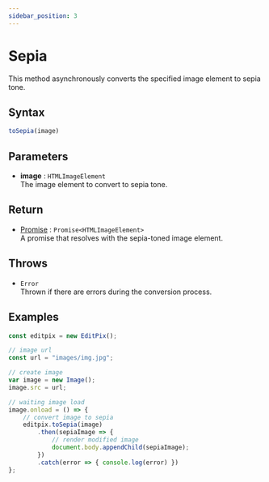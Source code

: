 ```yaml
---
sidebar_position: 3
---
```


# Sepia
This method asynchronously converts the specified image element to sepia tone.

## Syntax

```jsx
toSepia(image)
```

## Parameters

- **image** : `HTMLImageElement` <br/> 
The image element to convert to sepia tone.

## Return

- [Promise](https://developer.mozilla.org/en-US/docs/Web/JavaScript/Reference/Global_Objects/Promise) : `Promise<HTMLImageElement>` <br/>
A promise that resolves with the sepia-toned image element.

## Throws

- `Error` <br/>
Thrown if there are errors during the conversion process.

## Examples

```jsx
const editpix = new EditPix();

// image url
const url = "images/img.jpg";

// create image
var image = new Image();
image.src = url;

// waiting image load
image.onload = () => {
    // convert image to sepia
    editpix.toSepia(image)
        .then(sepiaImage => {
            // render modified image
            document.body.appendChild(sepiaImage);
        })
        .catch(error => { console.log(error) })
};
```
